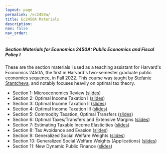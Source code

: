 ```yaml
---
layout: page
permalink: /ec2450a/
title: Ec2450A Materials
description:  
nav: false
nav_order: 
---
```


##### Section Materials for Economics 2450A: Public Economics and Fiscal Policy I

These are the section materials I used as a teaching assistant for Harvard's Economics 2450A, the first in Harvard's two-semester graduate public economics sequence, in Fall 2022. This course was taught by [Stefanie Stantcheva](https://scholar.harvard.edu/stantcheva/home), and notably focuses heavily on optimal tax theory. 
  - Section 1: Microeconomics Review ([slides](https://mdroste.com/files/ec2450a_fall2022_section01.pdf))
  - Section 2: Optimal Income Taxation I ([slides](https://mdroste.com/files/ec2450a_fall2022_section02.pdf))
  - Section 3: Optimal Income Taxation II ([slides](https://mdroste.com/files/ec2450a_fall2022_section03.pdf))
  - Section 4: Optimal Income Taxation III ([slides](https://mdroste.com/files/ec2450a_fall2022_section04.pdf))
  - Section 5: Commodity Taxation, Optimal Transfers ([slides](https://mdroste.com/files/ec2450a_fall2022_section05.pdf))
  - Section 6: Optimal Taxes/Transfers and Extensive Margins ([slides](https://mdroste.com/files/ec2450a_fall2022_section06.pdf))
  - Section 7: Estimating Taxable Income Elasticities ([slides](https://mdroste.com/files/ec2450a_fall2022_section07.pdf))
  - Section 8: Tax Avoidance and Evasion ([slides](https://mdroste.com/files/ec2450a_fall2022_section08.pdf))
  - Section 9: Generalized Social Welfare Weights ([slides](https://mdroste.com/files/ec2450a_fall2022_section09.pdf))
  - Section 10: Generalized Social Welfare Weights (Applications) ([slides](https://mdroste.com/files/ec2450a_fall2022_section10.pdf))
  - Section 11: New Dynamic Public Finance ([slides](https://mdroste.com/files/ec2450a_fall2022_section11.pdf))

